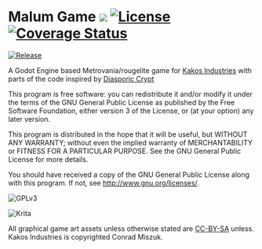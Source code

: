 # Malum Game [![](https://travis-ci.com/Dallas-Makerspace/Malum-Game-Engine.svg?branch=master)](https://travis-ci.com/Dallas-Makerspace/Malum-Game-Engine)  [![License](https://img.shields.io/github/license/Dallas-Makerspace/Malum-Game-Engine.svg?style=flat-square)](https://github.com/Dallas-Makerspace/Malum-Game-Engine/blob/master/LICENCE) [![Coverage Status](https://coveralls.io/repos/github/Dallas-Makerspace/Malum-Game-Engine/badge.svg?branch=master)](https://coveralls.io/github/Dallas-Makerspace/Malum-Game-Engine?branch=master)
[![Release](https://img.shields.io/github/tag/Dallas-Makerspace/Malum-Game-Engine.svg?style=flat-square)](https://github.com/Dallas-Makerspace/Malum-Game-Engine/tags) 

A Godot Engine based Metrovania/rougelite game for [Kakos Industries](https://kakosindustries.com/) with parts of the code inspired by [Diasporic Crypt](https://github.com/Algorithmus/DiasporicCrypt)

This program is free software: you can redistribute it and/or modify it under the terms of the GNU General Public License as published by the Free Software Foundation, either version 3 of the License, or (at your option) any later version.

This program is distributed in the hope that it will be useful, but WITHOUT ANY WARRANTY; without even the implied warranty of MERCHANTABILITY or FITNESS FOR A PARTICULAR PURPOSE.  See the GNU General Public License for more details.

You should have received a copy of the GNU General Public License along with this program.  If not, see <http://www.gnu.org/licenses/>.

![GPLv3](https://raw.githubusercontent.com/Dallas-Makerspace/Malum-Game-Engine/master/gpl.png)

![Krita](https://raw.githubusercontent.com/Dallas-Makerspace/Malum-Game-Engine/master/krita.png)

All graphical game art assets unless otherwise stated are [CC-BY-SA](https://creativecommons.org/licenses/by-sa/4.0/) unless. Kakos Industries is copyrighted Conrad Miszuk.
